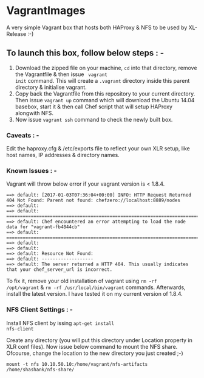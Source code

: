 # VagrantImages
A very simple Vagrant box that hosts both HAProxy & NFS to be used by XL-Release :-)

## To launch this box, follow below steps : -
1. Download the zipped file on your machine, <code>cd</code> into that directory, remove the Vagrantfile & then issue <code> vagrant init</code> command. This will create a ``.vagrant`` directory inside this parent directory & initialise vagrant.
2. Copy back the Vagrantfile from this repository to your current directory. Then issue <code>vagrant up</code> command which will download the Ubuntu 14.04 basebox, start it & then call Chef script that will setup HAProxy alongwith NFS.
3. Now issue <code>vagrant ssh</code> command to check the newly built box.

### Caveats : -
Edit the haproxy.cfg & /etc/exports file to reflect your own XLR setup, like host names, IP addresses & directory names.

### Known Issues : -
Vagrant will throw below error if your vagrant version is < 1.8.4.

```
==> default: [2017-01-03T07:36:04+00:00] INFO: HTTP Request Returned 404 Not Found: Parent not found: chefzero://localhost:8889/nodes
==> default: 
==> default: ================================================================================
==> default: Chef encountered an error attempting to load the node data for "vagrant-fb4844cb"
==> default: ================================================================================
==> default: 
==> default: 
==> default: Resource Not Found:
==> default: -------------------
==> default: The server returned a HTTP 404. This usually indicates that your chef_server_url is incorrect.
```

To fix it, remove your old installation of vagrant using <code>rm -rf /opt/vagrant</code> & <code>rm -rf /usr/local/bin/vagrant</code> commands. Afterwards, install the latest version. I have tested it on my current version of 1.8.4.

### NFS Client Settings : -
Install NFS client by issing <code>apt-get install nfs-client</code>

Create any directory (you will put this directory under Location property in XLR conf files).
Now issue below command to mount the NFS share. Ofcourse, change the location to the new directory you just created ;-)

<code>mount -t nfs 10.10.50.10:/home/vagrant/nfs-artifacts /home/shashank/nfs-share/</code>
